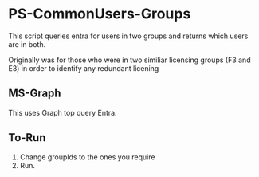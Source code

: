 # PS-CommonUsers-Groups

This script queries entra for users in two groups and returns which users are in both. 

Originally was for those who were in two similiar licensing groups (F3 and E3) in order to identify any redundant licening 

## MS-Graph

This uses Graph top query Entra. 

## To-Run 

1. Change groupIds to the ones you require
2. Run. 